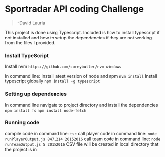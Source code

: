 # Sportradar API coding Challenge
 > -David Lauria
 
 This project is done using Typescript. Included is how to install typescript if not installed and how to setup the dependencies if they are not working from the files I provided. 
 
### Install TypeScript
Install nvm  `https://github.com/coreybutler/nvm-windows`

In command line:
Install latest version of node and npm `nvm install`
Install typescript globally `npm install -g typescript`



### Setting up dependencies
In command line navigate to project directory and install the dependencies
`npm install fs`
`npm install node-fetch`


### Running code
compile code in command line: `tsc`
call player code in command line: `node runPlayerOutput.js 8471214 20152016`
call team code in command line: `node runTeamOutput.js 5 20152016`
CSV file will be created in local directory that the project is in